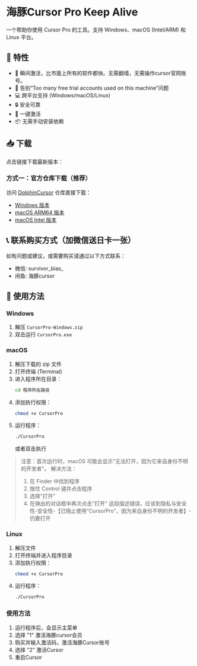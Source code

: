 # 海豚Cursor Pro Keep Alive

一个帮助你使用 Cursor Pro 的工具。支持 Windows、macOS (Intel/ARM) 和 Linux 平台。

## 🌟 特性

- 🔄 瞬间激活，比市面上所有的软件都快。无需翻墙，无需操作cursor官网账号。
- 🌟 告别“Too many free trial accounts used on this machine”问题
- 💻 跨平台支持 (Windows/macOS/Linux)
- 🔒 安全可靠
- 🚀 一键激活
- 📦 无需手动安装依赖

## 📥 下载

点击链接下载最新版本：

### 方式一：官方仓库下载（推荐）
访问 [DolphinCursor](https://github.com/wmh-dcq/DolphinCursor) 仓库直接下载：
- [Windows 版本](https://github.com/wmh-dcq/DolphinCursor/blob/main/DolphinCursorClient.zip)
- [macOS ARM64 版本](https://github.com/wmh-dcq/DolphinCursor/blob/main/DolphinCursorClient-MacOS-ARM64.zip)
- [macOS Intel 版本](https://github.com/wmh-dcq/DolphinCursor/blob/main/DolphinCursorClient-MacOS-Intel.zip)

## 📞 联系购买方式（加微信送日卡一张）

如有问题或建议，或需要购买请通过以下方式联系：

- 微信: survivor_bias_
- 闲鱼: 海豚cursor

## 🚀 使用方法

### Windows
1. 解压 `CursorPro-Windows.zip`
2. 双击运行 `CursorPro.exe`

### macOS
1. 解压下载的 zip 文件
2. 打开终端 (Terminal)
3. 进入程序所在目录：
   ```bash
   cd 程序所在路径
   ```
4. 添加执行权限：
   ```bash
   chmod +x CursorPro
   ```
5. 运行程序：
   ```bash
   ./CursorPro
   ```
   或者双击执行

> 注意：首次运行时，macOS 可能会显示"无法打开，因为它来自身份不明的开发者"。
> 解决方法：
> 1. 在 Finder 中找到程序
> 2. 按住 Control 键并点击程序
> 3. 选择"打开"
> 4. 在弹出的对话框中再次点击"打开"  这段描述错误，应该到隐私与安全性-安全性-【已阻止使用“CursorPro”，因为来自身份不明的开发者】-仍要打开

### Linux
1. 解压文件
2. 打开终端并进入程序目录
3. 添加执行权限：
   ```bash
   chmod +x CursorPro
   ```
4. 运行程序：
   ```bash
   ./CursorPro
   ```

### 使用方法

1. 运行程序后，会显示主菜单
2. 选择 "1" 激活海豚cursor会员
3. 购买并输入激活码，激活海豚Cursor账号
4. 选择 "2" 激活Cursor
5. 重启Cursor
